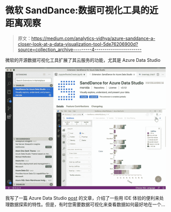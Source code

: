 # 微软 SandDance:数据可视化工具的近距离观察

> 原文：<https://medium.com/analytics-vidhya/azure-sanddance-a-closer-look-at-a-data-visualization-tool-5de76206900d?source=collection_archive---------4----------------------->

微软的开源数据可视化工具扩展了其云服务的功能，尤其是 Azure Data Studio

![](img/08fdb8d014d8945ababa0e10202a1557.png)

我写了一篇 Azure Data Studio [post](/analytics-vidhya/a-quick-look-at-azure-data-studio-7b34783c7b8a) 的文章，介绍了一些用 IDE 体验的便利来处理数据探索的特性。但是，有时您需要数据可视化来查看数据如何最好地在一个…